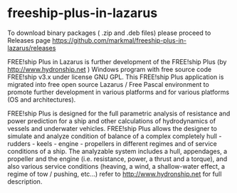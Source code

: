 # freeship-plus-in-lazarus

To download binary packages ( .zip and .deb files) please proceed to Releases page 
https://github.com/markmal/freeship-plus-in-lazarus/releases

FREE!ship Plus in Lazarus is further development of the FREE!ship Plus (by http://www.hydronship.net ) 
Windows program with free source code FREE!ship v3.x under license GNU GPL. 
This FREE!ship Plus application is migrated into free open source Lazarus / Free Pascal environment 
to promote further development in various platforms and for various platforms (OS and architectures).

FREE!ship Plus is designed for the full parametric analysis of resistance and power prediction for 
a ship and other calculations of hydrodynamics of vessels and underwater vehicles. FREE!ship Plus 
allows the designer to simulate and analyze condition of balance of a complex completely hull - 
rudders - keels - engine - propellers in different regimes and of service conditions of a ship. 
The analyzable system includes a hull, appendages, a propeller and the engine (i.e. resistance, 
power, a thrust and a torque), and also various service conditions (heaving, a wind, a shallow-water 
effect, a regime of tow / pushing, etc...) refer to http://www.hydronship.net for full description.
